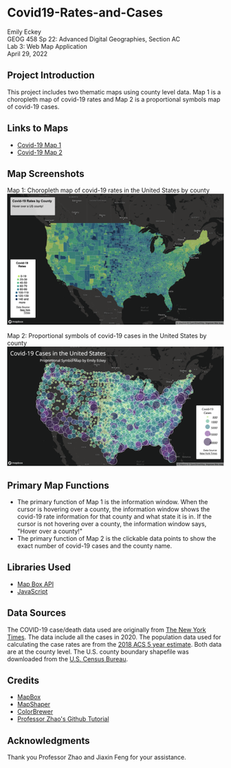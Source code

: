 # Covid19-Rates-and-Cases
Emily Eckey \
GEOG 458 Sp 22: Advanced Digital Geographies, Section AC \
Lab 3: Web Map Application \
April 29, 2022

## Project Introduction
This project includes two thematic maps using county level data. Map 1 is a choropleth map of covid-19 rates and Map 2 is a proportional symbols map of covid-19 cases.

## Links to Maps
- [Covid-19 Map 1](https://eeckey.github.io/Covid19-Rates-and-Cases/map1.html)
- [Covid-19 Map 2](https://eeckey.github.io/Covid19-Rates-and-Cases/map2.html)

## Map Screenshots
Map 1: Choropleth map of covid-19 rates in the United States by county
![Map 1](/img/map1.png "Map 1") 

Map 2: Proportional symbols of covid-19 cases in the United States by county
![Map 2](/img/map2.png "Map 2") 

## Primary Map Functions
- The primary function of Map 1 is the information window. When the cursor is hovering over a county, the information window shows the covid-19 rate information for that county and what state it is in. If the cursor is not hovering over a county, the information window says, "Hover over a county!"
- The primary function of Map 2 is the clickable data points to show the exact number of covid-19 cases and the county name.

## Libraries Used
- [Map Box API](https://docs.mapbox.com/api/overview/)
- [JavaScript](https://www.javascript.com/)

## Data Sources
The COVID-19 case/death data used are originally from [The New York Times](https://github.com/nytimes/covid-19-data/blob/43d32dde2f87bd4dafbb7d23f5d9e878124018b8/live/us-counties.csv). The data include all the cases in 2020. The population data used for calculating the case rates are from the [2018 ACS 5 year estimate](https://data.census.gov/cedsci/table?g=0100000US%24050000&d=ACS%205-Year%20Estimates%20Data%20Profiles&tid=ACSDP5Y2018.DP05&hidePreview=true). Both data are at the county level. The U.S. county boundary shapefile was downloaded from the [U.S. Census Bureau](https://www.census.gov/geographies/mapping-files/time-series/geo/carto-boundary-file.html).

## Credits
- [MapBox](https://docs.mapbox.com/mapbox.js/api/v3.3.1/)
- [MapShaper](https://mapshaper.org/)
- [ColorBrewer](https://colorbrewer2.org/#type=sequential&scheme=BuGn&n=3)
- [Professor Zhao's Github Tutorial](https://github.com/jakobzhao/geog458/tree/master/labs/lab03)

## Acknowledgments
Thank you Professor Zhao and Jiaxin Feng for your assistance.

